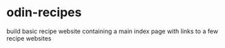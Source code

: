 # odin-recipes
build basic recipe website containing a main index page with links to a few recipe websites